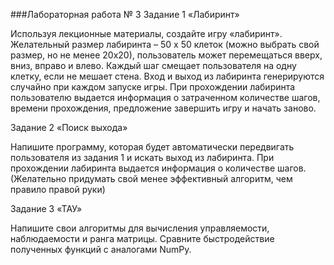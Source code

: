 ###Лабораторная работа № 3
Задание 1 «Лабиринт»

Используя лекционные материалы, создайте игру «лабиринт». Желательный размер лабиринта – 50 х 50 клеток (можно выбрать свой размер, но не менее 20х20), пользователь может перемещаться вверх, вниз, вправо и влево. Каждый шаг смещает пользователя на одну клетку, если не мешает стена. Вход и выход из лабиринта генерируются случайно при каждом запуске игры. При прохождении лабиринта пользователю выдается информация о затраченном количестве шагов, времени прохождения, предложение завершить игру и начать заново.

Задание 2 «Поиск выхода»

Напишите программу, которая будет автоматически передвигать пользователя из задания 1 и искать выход из лабиринта. При прохождении лабиринта выдается информация о количестве шагов.
(Желательно придумать свой менее эффективный алгоритм, чем правило правой руки)

Задание 3 «ТАУ»

Напишите свои алгоритмы для вычисления управляемости, наблюдаемости и ранга матрицы. Сравните быстродействие полученных функций с аналогами NumPy.
